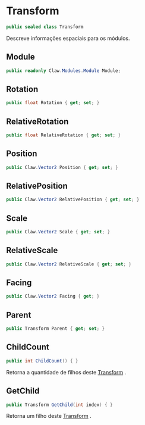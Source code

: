 # Transform
```csharp
public sealed class Transform
```
Descreve informações espaciais para os módulos.<br />
## Module
```csharp
public readonly Claw.Modules.Module Module;
```
## Rotation
```csharp
public float Rotation { get; set; } 
```
## RelativeRotation
```csharp
public float RelativeRotation { get; set; } 
```
## Position
```csharp
public Claw.Vector2 Position { get; set; } 
```
## RelativePosition
```csharp
public Claw.Vector2 RelativePosition { get; set; } 
```
## Scale
```csharp
public Claw.Vector2 Scale { get; set; } 
```
## RelativeScale
```csharp
public Claw.Vector2 RelativeScale { get; set; } 
```
## Facing
```csharp
public Claw.Vector2 Facing { get; } 
```
## Parent
```csharp
public Transform Parent { get; set; } 
```
## ChildCount
```csharp
public int ChildCount() { }
```
Retorna a quantidade de filhos deste [Transform](/api/Claw/Modules/Transform.md#Transform) .<br />
## GetChild
```csharp
public Transform GetChild(int index) { }
```
Retorna um filho deste [Transform](/api/Claw/Modules/Transform.md#Transform) .<br />
